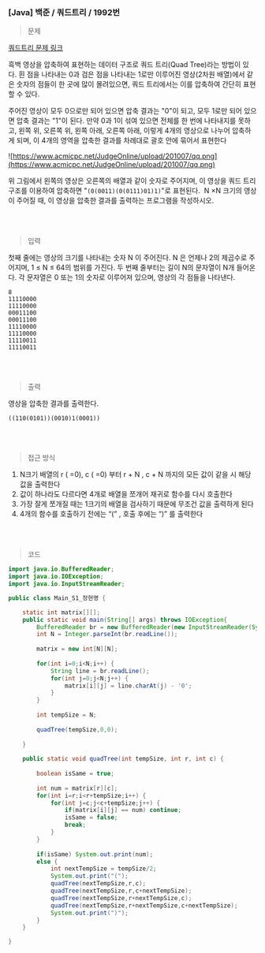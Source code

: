 <h3>[Java] 백준 / 쿼드트리 / 1992번 </h3>

> 문제
> 

 [쿼드트리 문제 링크](https://www.acmicpc.net/problem/1992)

흑백 영상을 압축하여 표현하는 데이터 구조로 쿼드 트리(Quad Tree)라는 방법이 있다. 흰 점을 나타내는 0과 검은 점을 나타내는 1로만 이루어진 영상(2차원 배열)에서 같은 숫자의 점들이 한 곳에 많이 몰려있으면, 쿼드 트리에서는 이를 압축하여 간단히 표현할 수 있다.

주어진 영상이 모두 0으로만 되어 있으면 압축 결과는 "0"이 되고, 모두 1로만 되어 있으면 압축 결과는 "1"이 된다. 만약 0과 1이 섞여 있으면 전체를 한 번에 나타내지를 못하고, 왼쪽 위, 오른쪽 위, 왼쪽 아래, 오른쪽 아래, 이렇게 4개의 영상으로 나누어 압축하게 되며, 이 4개의 영역을 압축한 결과를 차례대로 괄호 안에 묶어서 표현한다

![https://www.acmicpc.net/JudgeOnline/upload/201007/qq.png](https://www.acmicpc.net/JudgeOnline/upload/201007/qq.png)

위 그림에서 왼쪽의 영상은 오른쪽의 배열과 같이 숫자로 주어지며, 이 영상을 쿼드 트리 구조를 이용하여 압축하면 "`(0(0011)(0(0111)01)1)`"로 표현된다.  N ×N 크기의 영상이 주어질 때, 이 영상을 압축한 결과를 출력하는 프로그램을 작성하시오.

<br>
<br>

> 입력
> 

첫째 줄에는 영상의 크기를 나타내는 숫자 N 이 주어진다. N 은 언제나 2의 제곱수로 주어지며, 1 ≤ N ≤ 64의 범위를 가진다. 두 번째 줄부터는 길이 N의 문자열이 N개 들어온다. 각 문자열은 0 또는 1의 숫자로 이루어져 있으며, 영상의 각 점들을 나타낸다.

```
8
11110000
11110000
00011100
00011100
11110000
11110000
11110011
11110011
```

<br>
<br>

> 출력
> 

영상을 압축한 결과를 출력한다.

```
((110(0101))(0010)1(0001))
```

<br>
<br>

> 접근 방식
> 
1. N크기 배열의 r ( =0), c ( =0) 부터 r + N , c + N 까지의 모든 값이 같을 시 해당 값을 출력한다
2. 값이 하나라도 다르다면 4개로 배열을 쪼개어 재귀로 함수를 다시 호출한다
3. 가장 잘게 쪼개질 때는 1크기의 배열을 검사하기 때문에 무조건 값을 출력하게 된다
4. 4개의 함수를 호출하기 전에는 “(” , 호출 후에는 “)” 를 출력한다

<br>
<br>

> 코드
> 

```java
import java.io.BufferedReader;
import java.io.IOException;
import java.io.InputStreamReader;

public class Main_S1_정현명 {

	static int matrix[][];
	public static void main(String[] args) throws IOException{
		BufferedReader br = new BufferedReader(new InputStreamReader(System.in));
		int N = Integer.parseInt(br.readLine());
		
		matrix = new int[N][N];
		
		for(int i=0;i<N;i++) {
			String line = br.readLine();
			for(int j=0;j<N;j++) {
				matrix[i][j] = line.charAt(j) - '0';
			}
		}
		
		int tempSize = N;
		
		quadTree(tempSize,0,0);
		
	}
	
	public static void quadTree(int tempSize, int r, int c) {
		
		boolean isSame = true;
		
		int num = matrix[r][c];
		for(int i=r;i<r+tempSize;i++) {
			for(int j=c;j<c+tempSize;j++) {
				if(matrix[i][j] == num) continue;
				isSame = false;
				break;
			}
		}
		
		if(isSame) System.out.print(num);
		else {
			int nextTempSize = tempSize/2;
			System.out.print("(");
			quadTree(nextTempSize,r,c);
			quadTree(nextTempSize,r,c+nextTempSize);
			quadTree(nextTempSize,r+nextTempSize,c);
			quadTree(nextTempSize,r+nextTempSize,c+nextTempSize);
			System.out.print(")");
		}
	}

}
```
